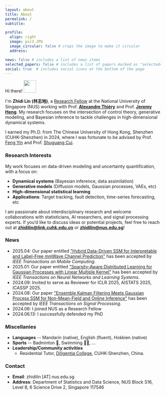 ```yaml
---
layout: about
title: About
permalink: /
subtitle:

profile:
  align: right
  image: pic2.JPG
  image_circular: false # crops the image to make it circular
  address:

news: false # includes a list of news items
selected_papers: false # includes a list of papers marked as "selected={true}"
social: true  # includes social icons at the bottom of the page
---
```


Hi there! <img src="https://media.giphy.com/media/hvRJCLFzcasrR4ia7z/giphy.gif" width="40px"> 

I'm **Zhidi Lin (林志地)**, a [Research Fellow](<https://www.stat.nus.edu.sg/people/research-fellow-assistant/>) at the National University of Singapore (NUS) working with Prof. [**Alexandre Thiéry**](https://alexxthiery.github.io/) and Prof. [**Jeremy Heng**](https://sites.google.com/view/jeremyheng/). My research focuses on the intersection of control theory, generative modeling, and Bayesian inference to tackle challenges in high-dimensional dynamical systems.

I earned my Ph.D. from The Chinese University of Hong Kong, Shenzhen (CUHK-Shenzhen) in 2024, where I was fortunate to be advised by Prof. [Feng Yin](https://blsp-group.github.io/) and Prof. [Shuguang Cui](https://scholar.google.com/citations?user=1o_qvR0AAAAJ&hl=en&oi=ao). 

### Research Interests  
My work focuses on data-driven modeling and uncertainty quantification, with a focus on: 
- **Dynamical systems** (Bayesian inference, data assimilation)  
- **Generative models** (Diffusion models, Gaussian processes, VAEs, etc)  
- **High-dimensional statistical learning** 
- **Applications**: Target tracking, fault detection, time-series forecasting, etc

I am passionate about interdisciplinary research and welcome collaborations with statisticians, AI researchers, and signal processing experts. If you’d like to discuss ideas or potential projects, feel free to reach out at **<a href="mailto:zhidilin@link.cuhk.edu.cn">zhidilin@link.cuhk.edu.cn</a>** or **<a href="mailto:zhidilin@nus.edu.sg">zhidilin@nus.edu.sg</a>**! 

### News
- 2025.04: Our paper entitled ["Hybrid Data-Driven SSM for Interpretable and Label-Free mmWave Channel Prediction"](https://arxiv.org/abs/2411.11576) has been accepted by _IEEE Transactions on Mobile Computing_.
- 2025.01: Our paper entitled ["Sparsity-Aware Distributed Learning for Gaussian Processes with Linear Multiple Kernel"](https://ieeexplore.ieee.org/abstract/document/10856719) has been accepted by _IEEE Transactions on Neural Networks and Learning Systems_.
- 2024.09: Invited to serve as Reviewer for ICLR 2025, AISTATS 2025, ICASSP 2025.
- 2024.08: Our paper ["Ensemble Kalman Filtering Meets Gaussian Process SSM for Non-Mean-Field and Online Inference"](https://doi.org/10.1109/TSP.2024.3448291) has been accepted by _IEEE Transactions on Signal Processing_.
- 2024.06: I joined NUS as a Research Fellow
- 2024.06.13: I successfully defended my PhD

  

### Miscellanies
- <b>Languages</b> -- Mandarin (native), English (fluent), Hokkien (native)  
- <b>Sports</b> -- Badminton 🏸, Swimming 🏊‍♂️, ... 
- <b>Leadership/Community activities</b>  
  * Residential Tutor, [Diligentia College](https://diligentia.cuhk.edu.cn/en/teacher-search?keywords=&alphabet=All&category=All&academic=All&class_type=All&tag=All&floor=All&page=2), CUHK-Shenzhen, China.


### Contact
- **Email**: zhidilin [AT] nus.edu.sg
- **Address**: Department of Statistics and Data Science, NUS Block S16, Level 8, 6 Science Drive 2, Singapore 117546

<script type='text/javascript' id='clustrmaps' src='//cdn.clustrmaps.com/map_v2.js?cl=ffffff&w=500&t=tt&d=vH8fQRnhHz5RJKfd1EBio7_0GPYts_KeV8P-I3keHSY'></script>

